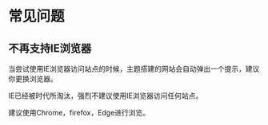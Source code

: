 # 常见问题

## 不再支持IE浏览器

当尝试使用IE浏览器访问站点的时候，主题搭建的网站会自动弹出一个提示，建议你更换浏览器。

IE已经被时代所淘汰，强烈不建议使用IE浏览器访问任何站点。

建议使用Chrome，firefox，Edge进行浏览。





